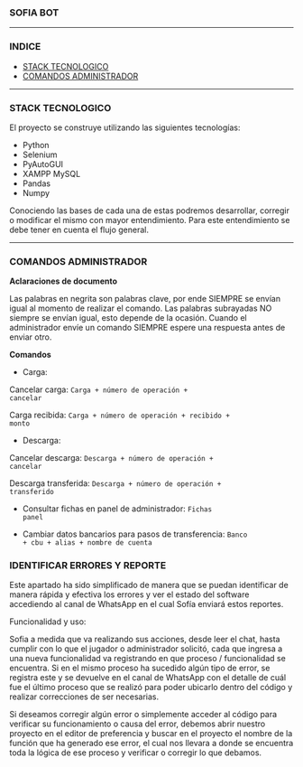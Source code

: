 ### SOFIA BOT

<hr>

### INDICE

- [STACK TECNOLOGICO](#stack-tecnologico)
- [COMANDOS ADMINISTRADOR](#comandos-administrador)

<hr>

### STACK TECNOLOGICO

El proyecto se construye utilizando las siguientes tecnologías:

- Python
- Selenium
- PyAutoGUI
- XAMPP MySQL
- Pandas
- Numpy

Conociendo las bases de cada una de estas podremos desarrollar, corregir o modificar el mismo con mayor entendimiento. Para este entendimiento se debe tener en cuenta el flujo general.

<hr>

### COMANDOS ADMINISTRADOR

**Aclaraciones de documento**

Las palabras en negrita son palabras clave, por ende SIEMPRE se envían igual al momento de realizar el comando.
Las palabras subrayadas NO siempre se envían igual, esto depende de la ocasión.
Cuando el administrador envíe un comando SIEMPRE espere una respuesta antes de enviar otro.

**Comandos**

- Carga:

Cancelar carga: <code>Carga + número de operación + cancelar</code>

Carga recibida: <code>Carga + número de operación + recibido + monto</code>

- Descarga:

Cancelar descarga: <code>Descarga + número de operación + cancelar</code>

Descarga transferida: <code>Descarga + número de operación + transferido</code>

- Consultar fichas en panel de administrador: <code>Fichas panel</code>

- Cambiar datos bancarios para pasos de transferencia: <code>Banco + cbu + alias + nombre de cuenta</code>

### IDENTIFICAR ERRORES Y REPORTE


Este apartado ha sido simplificado de manera que se puedan identificar de manera rápida y efectiva los errores y ver el estado del software accediendo al canal de WhatsApp en el cual Sofía enviará estos reportes.

Funcionalidad y uso:

Sofia a medida que va realizando sus acciones, desde leer el chat, hasta cumplir con lo que el jugador o administrador solicitó, cada que ingresa a una nueva funcionalidad va registrando en que proceso / funcionalidad se encuentra. Si en el mismo proceso ha sucedido algún tipo de error, se registra este y se devuelve en el canal de WhatsApp con el detalle de cuál fue el último proceso que se realizó para poder ubicarlo dentro del código y realizar correcciones de ser necesarias.


Si deseamos corregir algún error o simplemente acceder al código para verificar su funcionamiento o causa del error, debemos abrir nuestro proyecto en el editor de preferencia y buscar en el proyecto el nombre de la función que ha generado ese error, el cual nos llevara a donde se encuentra toda la lógica de ese proceso y verificar o corregir lo que debamos.

